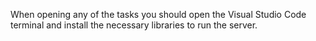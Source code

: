 When opening any of the tasks you should open the Visual Studio Code terminal and install the necessary libraries to run the server.
